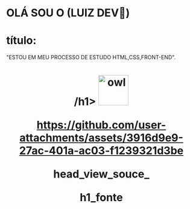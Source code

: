 # OLÁ SOU O (LUIZ DEV👋)
 



# título:
   "ESTOU EM MEU PROCESSO DE ESTUDO HTML,CSS,FRONT-END".
 
  
<div align="center">
<h1>/h1>
<a href="https://www.emojione.com/emoji/1f989">
  <img
    height="80"
    width="80"
    alt="owl"
    src="https://raw.githubusercontent.com/testing-library/jest-dom/main/other/owl.png"
  />
</a>

https://github.com/user-attachments/assets/3916d9e9-27ac-401a-ac03-f1239321d3be
<p>head_view_souce_</p>

<p>h1_fonte</p>
